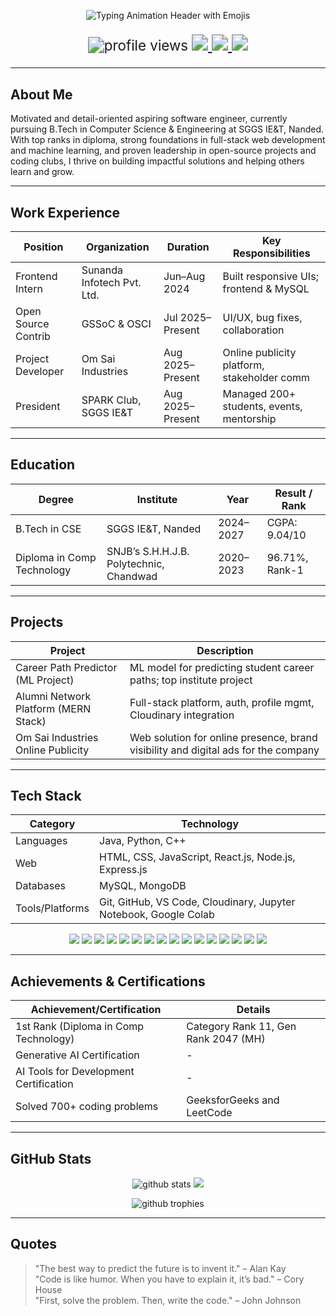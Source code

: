 <!-- Tushar Pandhare | GitHub Profile README -->
<p align="center">
  <img src="https://readme-typing-svg.herokuapp.com?font=Poppins&size=35&duration=3000&pause=1000&color=39e678&center=true&vCenter=true&width=950&lines=Hi+there,+I'm+Tushar%20👋;Full-Stack+Developer%20🚀;ML+Enthusiast%20🤖;Competitive+Programmer%20💻;MERN+Stack%20⚛️;CPP|Java|Python|JavaScript%20🛠️;MySQL|MongoDB%20💾;Git|VS+Code|Cloudinary%20⚙️;ML+Algorithms|DSA%20📚;🎓+Diploma:+96.71%25|B.Tech+CSE%20🎓;💡+Always+Learning%20✨" alt="Typing Animation Header with Emojis"/>
</p>

<!-- Enlarged Badges (Profile Views, LeetCode, LinkedIn, Gmail) -->
<p align="center" style="zoom:1.6;">
  <img src="https://komarev.com/ghpvc/?username=tushar-pandhare&label=Profile%20views&color=0e75b6&style=flat" alt="profile views"/>
  <a href="https://leetcode.com/tushar-pandhare/">
    <img src="https://img.shields.io/badge/LeetCode-FFA116?style=flat&logo=leetcode&logoColor=white"/>
  </a>
  <a href="https://www.linkedin.com/in/tushar-pandhare/">
    <img src="https://img.shields.io/badge/LinkedIn-0077B5?style=flat&logo=linkedin&logoColor=white"/>
  </a>
  <a href="mailto:tusharpandharetp@gmail.com">
    <img src="https://img.shields.io/badge/Gmail-D14836?style=flat&logo=gmail&logoColor=white"/>
  </a>
</p>

---

## About Me

Motivated and detail-oriented aspiring software engineer, currently pursuing B.Tech in Computer Science & Engineering at SGGS IE&T, Nanded. With top ranks in diploma, strong foundations in full-stack web development and machine learning, and proven leadership in open-source projects and coding clubs, I thrive on building impactful solutions and helping others learn and grow.

---

## Work Experience

| Position           | Organization                    | Duration                | Key Responsibilities                      |
|--------------------|---------------------------------|-------------------------|-------------------------------------------|
| Frontend Intern    | Sunanda Infotech Pvt. Ltd.      | Jun–Aug 2024            | Built responsive UIs; frontend & MySQL    |
| Open Source Contrib| GSSoC & OSCI                    | Jul 2025–Present        | UI/UX, bug fixes, collaboration           |
| Project Developer  | Om Sai Industries               | Aug 2025–Present        | Online publicity platform, stakeholder comm|
| President          | SPARK Club, SGGS IE&T           | Aug 2025–Present        | Managed 200+ students, events, mentorship |

---

## Education

| Degree                     | Institute                             | Year         | Result / Rank   |
|----------------------------|---------------------------------------|--------------|-----------------|
| B.Tech in CSE              | SGGS IE&T, Nanded                     | 2024–2027    | CGPA: 9.04/10   |
| Diploma in Comp Technology | SNJB’s S.H.H.J.B. Polytechnic, Chandwad| 2020–2023    | 96.71%, Rank-1  |

---

## Projects

| Project                               | Description                                                                                           |
|----------------------------------------|-------------------------------------------------------------------------------------------------------|
| Career Path Predictor (ML Project)     | ML model for predicting student career paths; top institute project                                    |
| Alumni Network Platform (MERN Stack)   | Full-stack platform, auth, profile mgmt, Cloudinary integration                                        |
| Om Sai Industries Online Publicity     | Web solution for online presence, brand visibility and digital ads for the company                     |

---

## Tech Stack

| Category      | Technology                                      |
|---------------|-------------------------------------------------|
| Languages     | Java, Python, C++                               |
| Web           | HTML, CSS, JavaScript, React.js, Node.js, Express.js |
| Databases     | MySQL, MongoDB                                  |
| Tools/Platforms| Git, GitHub, VS Code, Cloudinary, Jupyter Notebook, Google Colab |

<p align="center">
  <img src="https://img.shields.io/badge/Java-ED8B00?style=for-the-badge&logo=java&logoColor=white"/>
  <img src="https://img.shields.io/badge/Python-3776AB?style=for-the-badge&logo=python&logoColor=white"/>
  <img src="https://img.shields.io/badge/C++-00599C?style=for-the-badge&logo=cplusplus&logoColor=white"/>
  <img src="https://img.shields.io/badge/HTML5-E34F26?style=for-the-badge&logo=html5&logoColor=white"/>
  <img src="https://img.shields.io/badge/CSS3-1572B6?style=for-the-badge&logo=css3&logoColor=white"/>
  <img src="https://img.shields.io/badge/JavaScript-F7DF1E?style=for-the-badge&logo=javascript&logoColor=black"/>
  <img src="https://img.shields.io/badge/React-61DAFB?style=for-the-badge&logo=react&logoColor=black"/>
  <img src="https://img.shields.io/badge/Node.js-339933?style=for-the-badge&logo=nodedotjs&logoColor=white"/>
  <img src="https://img.shields.io/badge/Express.js-000000?style=for-the-badge&logo=express&logoColor=white"/>
  <img src="https://img.shields.io/badge/MySQL-4479A1?style=for-the-badge&logo=mysql&logoColor=white"/>
  <img src="https://img.shields.io/badge/MongoDB-47A248?style=for-the-badge&logo=mongodb&logoColor=white"/>
  <img src="https://img.shields.io/badge/Git-F05032?style=for-the-badge&logo=git&logoColor=white"/>
  <img src="https://img.shields.io/badge/GitHub-181717?style=for-the-badge&logo=github&logoColor=white"/>
  <img src="https://img.shields.io/badge/VS%20Code-0078D4?style=for-the-badge&logo=visual-studio-code&logoColor=white"/>
  <img src="https://img.shields.io/badge/Jupyter-F37626?style=for-the-badge&logo=jupyter&logoColor=white"/>
  <img src="https://img.shields.io/badge/Google%20Colab-F9AB00?style=for-the-badge&logo=googlecolab&logoColor=white"/>
</p>

---

## Achievements & Certifications

| Achievement/Certification           | Details                                  |
|-------------------------------------|------------------------------------------|
| 1st Rank (Diploma in Comp Technology)| Category Rank 11, Gen Rank 2047 (MH)    |
| Generative AI Certification         | -                                       |
| AI Tools for Development Certification| -                                      |
| Solved 700+ coding problems         | GeeksforGeeks and LeetCode               |

---

## GitHub Stats

<p align="center">
  <img src="https://github-readme-stats.vercel.app/api?username=tushar-pandhare&show_icons=true&theme=radical" alt="github stats"/> 
  <img src="https://github-readme-streak-stats.herokuapp.com/?user=tushar-pandhare&theme=radical"/> 
</p>
<p align="center">
  <img src="https://github-profile-trophy.vercel.app/?username=tushar-pandhare&theme=radical&margin-w=10&margin-h=10&column=7" alt="github trophies"/>
</p>

---

## Quotes

> "The best way to predict the future is to invent it." – Alan Kay  
> "Code is like humor. When you have to explain it, it’s bad." – Cory House  
> "First, solve the problem. Then, write the code." – John Johnson  
